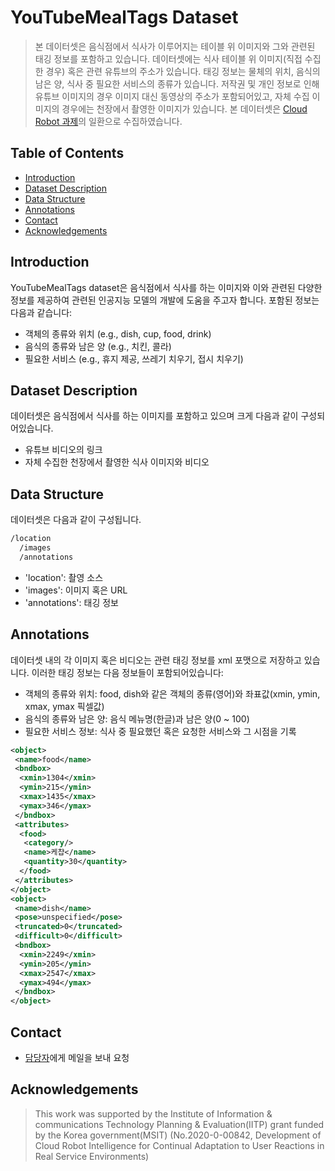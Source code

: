 # YouTubeMealTags Dataset
> 본 데이터셋은 음식점에서 식사가 이루어지는 테이블 위 이미지와 그와 관련된 태깅 정보를 포함하고 있습니다.
> 데이터셋에는 식사 테이블 위 이미지(직접 수집한 경우) 혹은 관련 유튜브의 주소가 있습니다.
> 태깅 정보는 물체의 위치, 음식의 남은 양, 식사 중 필요한 서비스의 종류가 있습니다.
> 저작권 및 개인 정보로 인해 유튜브 이미지의 경우 이미지 대신 동영상의 주소가 포함되어있고, 자체 수집 이미지의 경우에는 천장에서 촬영한 이미지가 있습니다.
> 본 데이터셋은 [Cloud Robot 과제](https://aai4r.github.io)의 일환으로 수집하였습니다.
 
## Table of Contents
- [Introduction](#introduction)
- [Dataset Description](#dataset-description)
- [Data Structure](#data-structure)
- [Annotations](#annotations)
- [Contact](#Contact)
- [Acknowledgements](#Acknowledgements)

## Introduction
YouTubeMealTags dataset은 음식점에서 식사를 하는 이미지와 이와 관련된 다양한 정보를 제공하여 관련된 인공지능 모델의 개발에 도움을 주고자 합니다.
포함된 정보는 다음과 같습니다:
- 객체의 종류와 위치 (e.g., dish, cup, food, drink)
- 음식의 종류와 남은 양 (e.g., 치킨, 콜라)
- 필요한 서비스 (e.g., 휴지 제공, 쓰레기 치우기, 접시 치우기)

## Dataset Description
데이터셋은 음식점에서 식사를 하는 이미지를 포함하고 있으며 크게 다음과 같이 구성되어있습니다.
- 유튜브 비디오의 링크
- 자체 수집한 천장에서 촬영한 식사 이미지와 비디오

## Data Structure
데이터셋은 다음과 같이 구성됩니다.

```bash
/location
  /images
  /annotations
```
* 'location': 촬영 소스
* 'images': 이미지 혹은 URL
* 'annotations': 태깅 정보

## Annotations
데이터셋 내의 각 이미지 혹은 비디오는 관련 태깅 정보를 xml 포맷으로 저장하고 있습니다. 
이러한 태깅 정보는 다음 정보들이 포함되어있습니다:
* 객체의 종류와 위치: food, dish와 같은 객체의 종류(영어)와 좌표값(xmin, ymin, xmax, ymax 픽셀값)
* 음식의 종류와 남은 양: 음식 메뉴명(한글)과 남은 양(0 ~ 100)
* 필요한 서비스 정보: 식사 중 필요했던 혹은 요청한 서비스와 그 시점을 기록

```xml
<object>
 <name>food</name>
 <bndbox>
  <xmin>1304</xmin>
  <ymin>215</ymin>
  <xmax>1435</xmax>
  <ymax>346</ymax>
 </bndbox>
 <attributes>
  <food>
   <category/>
   <name>케챱</name>
   <quantity>30</quantity>
  </food>
 </attributes>
</object>
<object>
 <name>dish</name>
 <pose>unspecified</pose>
 <truncated>0</truncated>
 <difficult>0</difficult>
 <bndbox>
  <xmin>2249</xmin>
  <ymin>205</ymin>
  <xmax>2547</xmax>
  <ymax>494</ymax>
 </bndbox>
</object>
```

## Contact
* [담당자](yochin@etri.re.kr)에게 메일을 보내 요청

## Acknowledgements
> This work was supported by the Institute of Information & communications Technology Planning & Evaluation(IITP) grant funded by the Korea government(MSIT) (No.2020-0-00842, Development of Cloud Robot Intelligence for Continual Adaptation to User Reactions in Real Service Environments)
